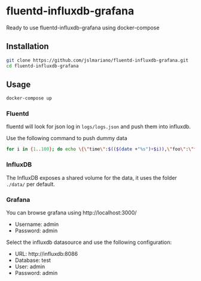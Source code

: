 # fluentd-influxdb-grafana

Ready to use fluentd-influxdb-grafana using docker-compose

## Installation
```bash
git clone https://github.com/jslmariano/fluentd-influxdb-grafana.git
cd fluentd-influxdb-grafana
```

## Usage
```bash
docker-compose up
```

### Fluentd
fluentd will look for json log in `logs/logs.json` and push them into influxdb.

Use the following command to push dummy data
```bash
for i in {1..100}; do echo \{\"time\":$(($(date +"%s")+$i)),\"foo\":\"foo\",\"bar\":$RANDOM\} >> logs/logs.json; done
```

### InfluxDB
The InfluxDB exposes a shared volume for the data, it uses the folder  `./data/` per default.

### Grafana
You can browse grafana using http://localhost:3000/
- Username: admin
- Password: admin

Select the influxdb datasource and use the following configuration:
- URL: http://influxdb:8086
- Database: test
- User: admin
- Password: admin
